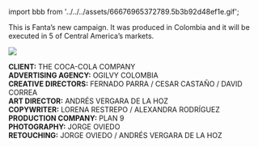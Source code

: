 import bbb from '../../../assets/66676965372789.5b3b92d48ef1e.gif';

This is Fanta’s new campaign. It was produced in Colombia and it will be executed in 5 of Central America’s markets.

<img src={bbb} shape="original" />

**CLIENT:** THE COCA-COLA COMPANY<br />
**ADVERTISING AGENCY:** OGILVY COLOMBIA<br />
**CREATIVE DIRECTORS:** FERNADO PARRA / CESAR CASTAÑO / DAVID CORREA<br />
**ART DIRECTOR:** ANDRÉS VERGARA DE LA HOZ<br />
**COPYWRITER:** LORENA RESTREPO / ALEXANDRA RODRÍGUEZ<br />
**PRODUCTION COMPANY:** PLAN 9<br />
**PHOTOGRAPHY:** JORGE OVIEDO<br />
**RETOUCHING:** JORGE OVIEDO / ANDRÉS VERGARA DE LA HOZ<br />
